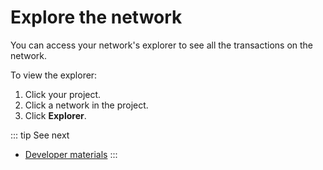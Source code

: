 # Explore the network

You can access your network's explorer to see all the transactions on the network.

To view the explorer:

1. Click your project.
1. Click a network in the project.
1. Click **Explorer**.

::: tip See next
* [Developer materials](/developer-materials/introduction)
:::